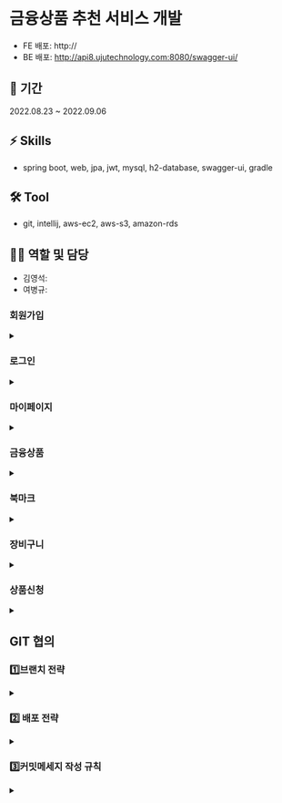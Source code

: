 # 금융상품 추천 서비스 개발
- FE 배포: http://
- BE 배포: http://api8.ujutechnology.com:8080/swagger-ui/

## 📅 기간
2022.08.23 ~ 2022.09.06

## ⚡ Skills
- spring boot, web, jpa, jwt, mysql, h2-database, swagger-ui, gradle

## 🛠️ Tool
- git, intellij, aws-ec2, aws-s3, amazon-rds
 
## 🤼‍♀️ 역할 및 담당
- 김영석:
- 여병규:

### 회원가입

<details>
<summary> </summary>
<div markdown="1">
 
 - email, 비밀번호, 이름, 프로필사진, 직업, 나이를 받아서 회원가입을 합니다.
</div>
</details>  

### 로그인

<details>
<summary> </summary>
<div markdown="1">
 
  - email과 비밀번호를 입력하여 로그인을 하고, 로그인시 토큰을 발급받습니다.
</div>
</details>  

### 마이페이지

<details>
<summary> </summary>
<div markdown="1">
</div>
</details>  

### 금융상품

<details>
<summary> </summary>
<div markdown="1">
 
- DB에 있는 상품 전체와 입력한 종류에 따라 상품 목록을 출력합니다.
- 회사와 상품이름으로 상품을 검색할 수 있으며, 나이와 직업에 따른 추천상품을 알려줍니다.
</div>
</details>  

### 북마크

<details>
<summary> </summary>
<div markdown="1">
</div>
</details>  

### 장비구니

<details>
<summary> </summary>
<div markdown="1">
</div>
</details>  

### 상품신청

<details>
<summary> </summary>
<div markdown="1">
</div>
</details>  



## GIT 협의  
### **1️⃣브랜치 전략**
<details>
<summary> </summary>
<div markdown="1">
  
- 브렌치 네임 선택
  - {feat}-{task}-{no}-{nickName}
  - {feat}-{nickName}
- 작업물 서버에 배포
  </div>
</details>

### **2️⃣ 배포 전략**
  <details>
<summary> </summary>
<div markdown="1">
  
- aws 클라우드 서버에 git action ci/cd 배포 
  </div>
</details>

### **3️⃣커밋메세지 작성 규칙**
<details>
<summary> </summary>
<div markdown="1">
  
- `#이슈번호 conf: 메시지 - 내용`        
- 컨벤션
    - `docs` : 문서 작업 (README.md)
    - `feat` : 새로운 기능 구현
        - 최소 단위
    - `conf` : 설정 파일 관련
        - 패키지, 라이브러리 추가
    - `asset` : 이미지 소스 추가
    - `design` : css 작업
    - `rename` : 파일 명 | 디렉토리 변경
    - `remove` : 파일 삭제
    - `chore` :  주석 변경/삭제😎
    
    ---
    
    - `refactor` : 코드 리팩토링 (성능, 가독성)
        - 의미나 동작에 영향을 주지 않는 상태에서 가독성, 재사용성 또는 구조를 개선하기 위해 현재 코드를 재작성하는 것
    - `fix` : 버그를 고친 경우
    - `hotfix` : 치명적인 버그 수정
        - 의논 후 담당 1명을 정해서 처리
        - 의도치 않은 에러 수정
    - `!BreakingChange` : 커다란 API의 변경
    - `test` : 테스트 관련
  </div>
</details>
